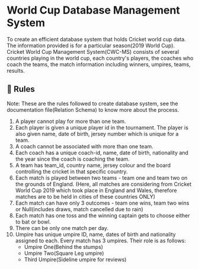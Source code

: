 # World Cup Database Management System 
To create an efficient database system that holds Cricket world cup data. The information provided is for a particular season(2019 World Cup). Cricket World Cup Management System(CWC-MS) consists of several countries playing in the world cup, each country's players, the coaches who coach the teams, the match information including winners, umpires, teams, results.

## 📜 Rules 
Note: These are the rules followed to create database system, see the documentation file(Relation Schema) to know more about the process.

1. A player cannot play for more than one team.
2. Each player is given a unique player id in the tournament. The player is also given name, date of birth, jersey number which is unique for a team.
3. A coach cannot be associated with more than one team.
4. Each coach has a unique coach-id, name, date of birth, nationality and the year since the coach is coaching the team.
5. A team has team_id, country name, jersey colour and the board controlling the cricket in that specific country.
6. Each match is played between two teams - team one and team two on the grounds of England. (Here, all matches are considering from Cricket World Cup 2019 which took place in England and Wales, therefore matches are to be held in cities of these countries ONLY)
7. Each match can have only 3 outcomes - team one wins, team two wins or Null(includes draws, match cancelled due to rain)
8. Each match has one toss and the winning captain gets to choose either to bat or bowl.
9. There can be only one match per day.
10. Umpire has unique umpire ID, name, dates of birth and nationality assigned to each. Every match has 3 umpires. Their role is as follows:
      - Umpire One(Behind the stumps)
      - Umpire Two(Square Leg umpire)
      - Third Umpire(Sideline umpire for reviews)

